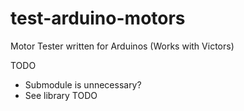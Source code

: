 # test-arduino-motors
Motor Tester written for Arduinos (Works with Victors)

TODO
* Submodule is unnecessary?
* See library TODO
